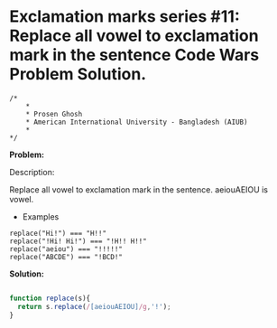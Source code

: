# Exclamation marks series #11: Replace all vowel to exclamation mark in the sentence Code Wars Problem Solution.

```
/*
    *
    * Prosen Ghosh
    * American International University - Bangladesh (AIUB)
    *
*/
```

**Problem:**

Description:

Replace all vowel to exclamation mark in the sentence. aeiouAEIOU is vowel.
- Examples
```
replace("Hi!") === "H!!"
replace("!Hi! Hi!") === "!H!! H!!"
replace("aeiou") === "!!!!!"
replace("ABCDE") === "!BCD!"
```

**Solution:**

```javascript

function replace(s){
  return s.replace(/[aeiouAEIOU]/g,'!');
}

```
